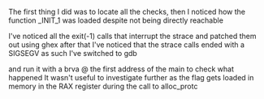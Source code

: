 The first thing I did was to locate all the checks, then I noticed how the function _INIT_1 was loaded
despite not being directly reachable

I've noticed all the exit(-1) calls that interrupt the strace and patched them out using ghex
after that I've noticed that the strace calls ended with a SIGSEGV as such I've switched to gdb

and run it with a brva @ the first address of the main to check what happened
It wasn't useful to investigate further as the flag gets loaded in memory in the RAX register during
the call to alloc_protc 
